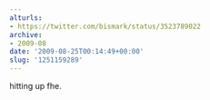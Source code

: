 ```yaml
---
alturls:
- https://twitter.com/bismark/status/3523789022
archive:
- 2009-08
date: '2009-08-25T00:14:49+00:00'
slug: '1251159289'
---
```


hitting up fhe.

